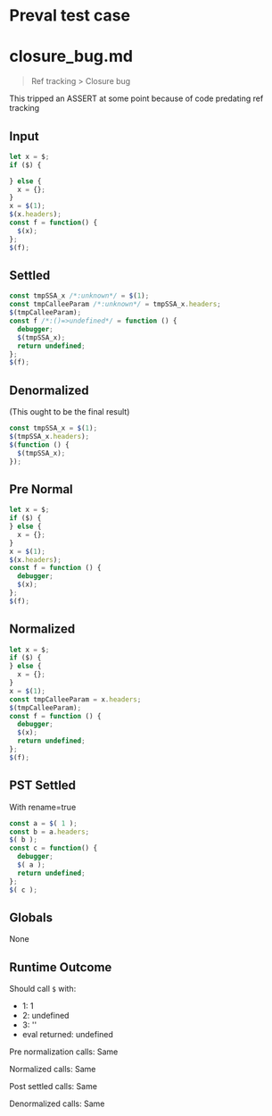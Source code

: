 # Preval test case

# closure_bug.md

> Ref tracking > Closure bug

This tripped an ASSERT at some point because of code predating ref tracking

## Input

`````js filename=intro
let x = $;
if ($) {

} else {
  x = {};
}
x = $(1);
$(x.headers);
const f = function() {
  $(x);
};
$(f);
`````

## Settled


`````js filename=intro
const tmpSSA_x /*:unknown*/ = $(1);
const tmpCalleeParam /*:unknown*/ = tmpSSA_x.headers;
$(tmpCalleeParam);
const f /*:()=>undefined*/ = function () {
  debugger;
  $(tmpSSA_x);
  return undefined;
};
$(f);
`````

## Denormalized
(This ought to be the final result)

`````js filename=intro
const tmpSSA_x = $(1);
$(tmpSSA_x.headers);
$(function () {
  $(tmpSSA_x);
});
`````

## Pre Normal


`````js filename=intro
let x = $;
if ($) {
} else {
  x = {};
}
x = $(1);
$(x.headers);
const f = function () {
  debugger;
  $(x);
};
$(f);
`````

## Normalized


`````js filename=intro
let x = $;
if ($) {
} else {
  x = {};
}
x = $(1);
const tmpCalleeParam = x.headers;
$(tmpCalleeParam);
const f = function () {
  debugger;
  $(x);
  return undefined;
};
$(f);
`````

## PST Settled
With rename=true

`````js filename=intro
const a = $( 1 );
const b = a.headers;
$( b );
const c = function() {
  debugger;
  $( a );
  return undefined;
};
$( c );
`````

## Globals

None

## Runtime Outcome

Should call `$` with:
 - 1: 1
 - 2: undefined
 - 3: '<function>'
 - eval returned: undefined

Pre normalization calls: Same

Normalized calls: Same

Post settled calls: Same

Denormalized calls: Same
